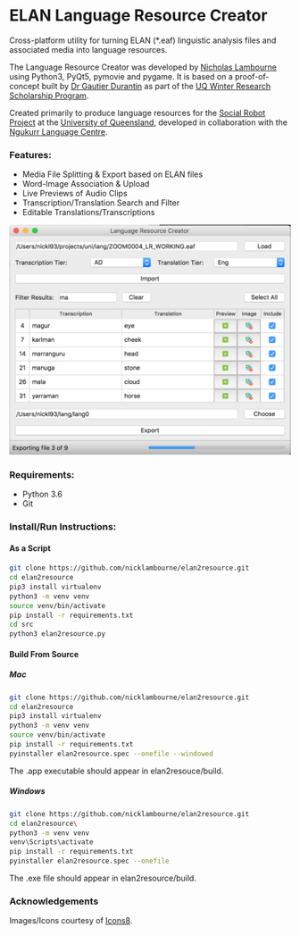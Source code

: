 # ELAN Language Resource Creator
Cross-platform utility for turning ELAN (*.eaf) linguistic analysis files and associated media into language resources.

The Language Resource Creator was developed by [Nicholas Lambourne](https://ndl.im) using Python3, PyQt5, pymovie and pygame. 
It is based on a proof-of-concept built by [Dr Gautier Durantin](http://gdurantin.com/) as part of the [UQ Winter Research Scholarship Program](https://employability.uq.edu.au/winter-research).

Created primarily to produce language resources for the [Social Robot Project](http://www.itee.uq.edu.au/cis/opal/ngukurr) at the [University of Queensland](https://uq.edu.au), developed in collaboration with the [Ngukurr Language Centre](http://www.ngukurrlc.org.au/).

### Features:
- Media File Splitting & Export based on ELAN files
- Word-Image Association & Upload
- Live Previews of Audio Clips
- Transcription/Translation Search and Filter
- Editable Translations/Transcriptions

![Interface](docs/img/interface.png)

### Requirements:
- Python 3.6
- Git

### Install/Run Instructions:
#### As a Script
```bash
git clone https://github.com/nicklambourne/elan2resource.git
cd elan2resource
pip3 install virtualenv
python3 -m venv venv
source venv/bin/activate
pip install -r requirements.txt
cd src
python3 elan2resource.py
```

#### Build From Source
##### Mac
```bash
git clone https://github.com/nicklambourne/elan2resource.git
cd elan2resource
pip3 install virtualenv
python3 -m venv venv
source venv/bin/activate
pip install -r requirements.txt
pyinstaller elan2resource.spec --onefile --windowed 
```
The .app executable should appear in elan2resouce/build.

##### Windows
```bash
git clone https://github.com/nicklambourne/elan2resource.git
cd elan2resource\
python3 -m venv venv
venv\Scripts\activate
pip install -r requirements.txt
pyinstaller elan2resource.spec --onefile
```
The .exe file should appear in elan2resource/build.

### Acknowledgements
Images/Icons courtesy of [Icons8](https://icons8.com/icon/set/play/color).
